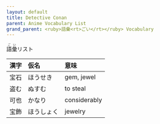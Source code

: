 ```yaml
---
layout: default
title: Detective Conan
parent: Anime Vocabulary List
grand_parent: <ruby>語彙<rt>ごい</rt></ruby> Vocabulary
---
```


<ruby>語彙<rt>ごい</rt></ruby>リスト

| 漢字 | 仮名       | 意味         |
|:---- |:---------- |:------------ |
| 宝石 | ほうせき   | gem, jewel   |
| 盗む | ぬすむ     | to steal     |
| 可也 | かなり     | considerably |
| 宝飾 | ほうしょく | jewelry      |

